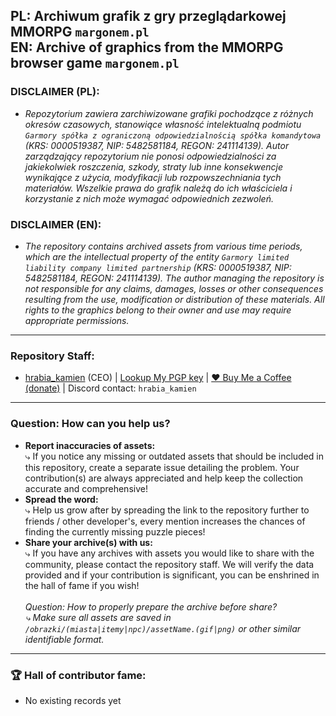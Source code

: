 ## PL: Archiwum grafik z gry przeglądarkowej MMORPG `margonem.pl`<br>EN: Archive of graphics from the MMORPG browser game `margonem.pl`
### **DISCLAIMER (PL):**
* *Repozytorium zawiera zarchiwizowane grafiki pochodzące z różnych okresów czasowych, stanowiące własność intelektualną podmiotu `Garmory spółka z ograniczoną odpowiedzialnością spółka komandytowa` (KRS: 0000519387, NIP: 5482581184, REGON: 241114139). Autor zarządzający repozytorium nie ponosi odpowiedzialności za jakiekolwiek roszczenia, szkody, straty lub inne konsekwencje wynikające z użycia, modyfikacji lub rozpowszechniania tych materiałów. Wszelkie prawa do grafik należą do ich właściciela i korzystanie z nich może wymagać odpowiednich zezwoleń.*

### **DISCLAIMER (EN):**
* *The repository contains archived assets from various time periods, which are the intellectual property of the entity `Garmory limited liability company limited partnership` (KRS: 0000519387, NIP: 5482581184, REGON: 241114139). The author managing the repository is not responsible for any claims, damages, losses or other consequences resulting from the use, modification or distribution of these materials. All rights to the graphics belong to their owner and use may require appropriate permissions.*

<hr>

### **Repository Staff:**<br>
* [hrabia_kamien](https://github.com/git-kamien) (CEO) | [Lookup My PGP key](https://pastebin.com/6i9Y0hBR) | [❤️ Buy Me a Coffee (donate)](https://buymeacoffee.com/hrabia_kamien) | Discord contact: `hrabia_kamien`

<hr>

### **Question: How can you help us?**
* **Report inaccuracies of assets:**<br>
⤷ If you notice any missing or outdated assets that should be included in this repository, create a separate issue detailing the problem. Your contribution(s) are always appreciated and help keep the collection accurate and comprehensive!
* **Spread the word:**<br>
⤷ Help us grow after by spreading the link to the repository further to friends / other developer's, every mention increases the chances of finding the currently missing puzzle pieces!
* **Share your archive(s) with us:**<br>
⤷ If you have any archives with assets you would like to share with the community, please contact the repository staff. We will verify the data provided and if your contribution is significant, you can be enshrined in the hall of fame if you wish!<br><br>
*Question: How to properly prepare the archive before share?*<br> *⤷ Make sure all assets are saved in `/obrazki/(miasta|itemy|npc)/assetName.(gif|png)` or other similar identifiable format.*
<hr>

### **🏆 Hall of contributor fame:**<br>
* No existing records yet
